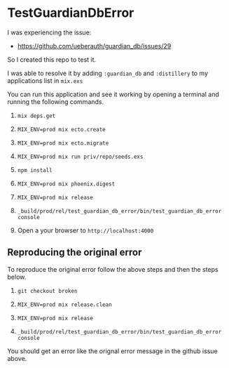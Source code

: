 # TestGuardianDbError

I was experiencing the issue:
* https://github.com/ueberauth/guardian_db/issues/29

So I created this repo to test it.

I was able to resolve it by adding `:guardian_db` and `:distillery` to my applications list in `mix.exs`

You can run this application and see it working by opening a terminal and running the following commands.

1. `mix deps.get`

2. `MIX_ENV=prod mix ecto.create`

3. `MIX_ENV=prod mix ecto.migrate`

4. `MIX_ENV=prod mix run priv/repo/seeds.exs`

5. `npm install`

6. `MIX_ENV=prod mix phoenix.digest`

7. `MIX_ENV=prod mix release`

8. `_build/prod/rel/test_guardian_db_error/bin/test_guardian_db_error console`

9. Open a your browser to `http://localhost:4000`

## Reproducing the original error

To reproduce the original error follow the above steps and then the steps below.

1. `git checkout broken`

2. `MIX_ENV=prod mix release.clean`

3. `MIX_ENV=prod mix release`

4. `_build/prod/rel/test_guardian_db_error/bin/test_guardian_db_error console`

You should get an error like the orignal error message in the github issue above.

```

```

